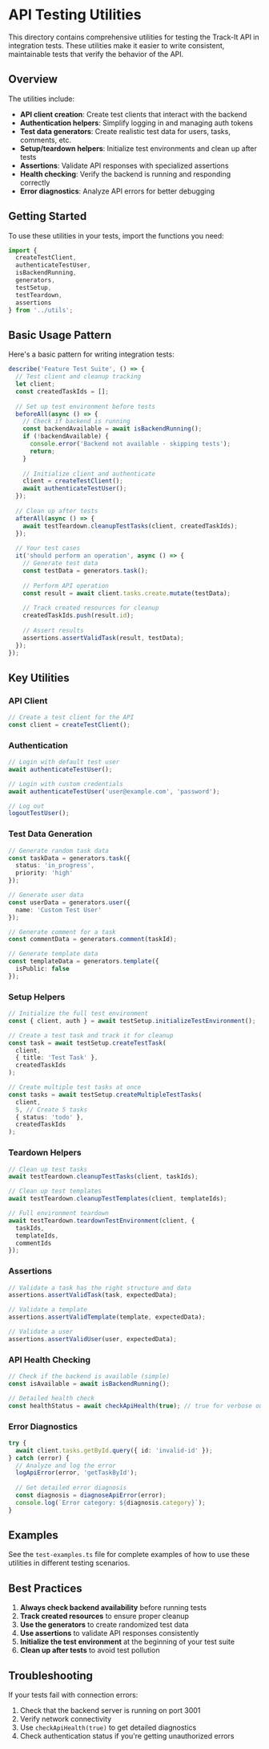 # API Testing Utilities

This directory contains comprehensive utilities for testing the Track-It API in integration tests. These utilities make it easier to write consistent, maintainable tests that verify the behavior of the API.

## Overview

The utilities include:

- **API client creation**: Create test clients that interact with the backend
- **Authentication helpers**: Simplify logging in and managing auth tokens
- **Test data generators**: Create realistic test data for users, tasks, comments, etc.
- **Setup/teardown helpers**: Initialize test environments and clean up after tests
- **Assertions**: Validate API responses with specialized assertions
- **Health checking**: Verify the backend is running and responding correctly
- **Error diagnostics**: Analyze API errors for better debugging

## Getting Started

To use these utilities in your tests, import the functions you need:

```typescript
import {
  createTestClient,
  authenticateTestUser,
  isBackendRunning,
  generators,
  testSetup,
  testTeardown,
  assertions
} from '../utils';
```

## Basic Usage Pattern

Here's a basic pattern for writing integration tests:

```typescript
describe('Feature Test Suite', () => {
  // Test client and cleanup tracking
  let client;
  const createdTaskIds = [];
  
  // Set up test environment before tests
  beforeAll(async () => {
    // Check if backend is running
    const backendAvailable = await isBackendRunning();
    if (!backendAvailable) {
      console.error('Backend not available - skipping tests');
      return;
    }
    
    // Initialize client and authenticate
    client = createTestClient();
    await authenticateTestUser();
  });
  
  // Clean up after tests
  afterAll(async () => {
    await testTeardown.cleanupTestTasks(client, createdTaskIds);
  });
  
  // Your test cases
  it('should perform an operation', async () => {
    // Generate test data
    const testData = generators.task();
    
    // Perform API operation
    const result = await client.tasks.create.mutate(testData);
    
    // Track created resources for cleanup
    createdTaskIds.push(result.id);
    
    // Assert results
    assertions.assertValidTask(result, testData);
  });
});
```

## Key Utilities

### API Client

```typescript
// Create a test client for the API
const client = createTestClient();
```

### Authentication

```typescript
// Login with default test user
await authenticateTestUser();

// Login with custom credentials
await authenticateTestUser('user@example.com', 'password');

// Log out
logoutTestUser();
```

### Test Data Generation

```typescript
// Generate random task data
const taskData = generators.task({
  status: 'in_progress',
  priority: 'high'
});

// Generate user data
const userData = generators.user({
  name: 'Custom Test User'
});

// Generate comment for a task
const commentData = generators.comment(taskId);

// Generate template data
const templateData = generators.template({
  isPublic: false
});
```

### Setup Helpers

```typescript
// Initialize the full test environment
const { client, auth } = await testSetup.initializeTestEnvironment();

// Create a test task and track it for cleanup
const task = await testSetup.createTestTask(
  client,
  { title: 'Test Task' },
  createdTaskIds
);

// Create multiple test tasks at once
const tasks = await testSetup.createMultipleTestTasks(
  client,
  5, // Create 5 tasks
  { status: 'todo' },
  createdTaskIds
);
```

### Teardown Helpers

```typescript
// Clean up test tasks
await testTeardown.cleanupTestTasks(client, taskIds);

// Clean up test templates
await testTeardown.cleanupTestTemplates(client, templateIds);

// Full environment teardown
await testTeardown.teardownTestEnvironment(client, {
  taskIds,
  templateIds,
  commentIds
});
```

### Assertions

```typescript
// Validate a task has the right structure and data
assertions.assertValidTask(task, expectedData);

// Validate a template
assertions.assertValidTemplate(template, expectedData);

// Validate a user
assertions.assertValidUser(user, expectedData);
```

### API Health Checking

```typescript
// Check if the backend is available (simple)
const isAvailable = await isBackendRunning();

// Detailed health check
const healthStatus = await checkApiHealth(true); // true for verbose output
```

### Error Diagnostics

```typescript
try {
  await client.tasks.getById.query({ id: 'invalid-id' });
} catch (error) {
  // Analyze and log the error
  logApiError(error, 'getTaskById');
  
  // Get detailed error diagnosis
  const diagnosis = diagnoseApiError(error);
  console.log(`Error category: ${diagnosis.category}`);
}
```

## Examples

See the `test-examples.ts` file for complete examples of how to use these utilities in different testing scenarios.

## Best Practices

1. **Always check backend availability** before running tests
2. **Track created resources** to ensure proper cleanup
3. **Use the generators** to create randomized test data
4. **Use assertions** to validate API responses consistently
5. **Initialize the test environment** at the beginning of your test suite
6. **Clean up after tests** to avoid test pollution

## Troubleshooting

If your tests fail with connection errors:
1. Check that the backend server is running on port 3001
2. Verify network connectivity
3. Use `checkApiHealth(true)` to get detailed diagnostics
4. Check authentication status if you're getting unauthorized errors